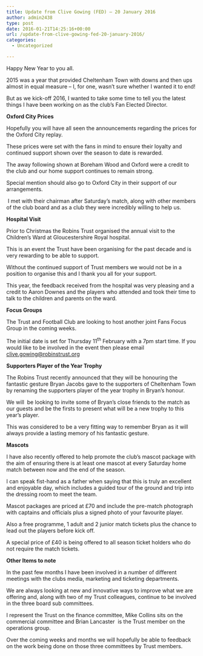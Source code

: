 ```yaml
---
title: Update from Clive Gowing (FED) – 20 January 2016
author: admin2438
type: post
date: 2016-01-21T14:25:16+00:00
url: /update-from-clive-gowing-fed-20-january-2016/
categories:
  - Uncategorized

---
```

<p class="p1">
  <span class="s1">Happy New Year to you all.</span>
</p>

<p class="p1">
  <span class="s1">2015 was a year that provided Cheltenham Town with downs and then ups almost in equal measure – I, for one, wasn’t sure whether I wanted it to end!</span>
</p>

<p class="p1">
  <span class="s1">But as we kick-off 2016, I wanted to take some time to tell you the latest things I have been working on as the club’s Fan Elected Director.</span><span class="s1"> </span>
</p>

<p class="p1">
  <!--more-->
</p>

<p class="p1">
  <span class="s1"><b>Oxford City Prices</b></span>
</p>

<p class="p1">
  <span class="s1">Hopefully you will have all seen the announcements regarding the prices for the Oxford City replay.</span>
</p>

<p class="p1">
  <span class="s1">These prices were set with the fans in mind to ensure their loyalty and continued support shown over the season to date is rewarded.</span>
</p>

<p class="p1">
  <span class="s1">The away following shown at Boreham Wood and Oxford were a credit to the club and our home support continues to remain strong.</span>
</p>

<p class="p1">
  <span class="s1">Special mention should also go to Oxford City in their support of our arrangements.</span>
</p>

<p class="p1">
  <span class="s1"> </span><span class="s1">I met with their chairman after Saturday’s match, along with other members of the club board and as a club they were incredibly willing to help us. </span>
</p>

<p class="p1">
  <span class="s1"><b>Hospital Visit</b></span>
</p>

<p class="p1">
  <span class="s1">Prior to Christmas the Robins Trust organised the annual visit to the Children’s Ward at Gloucestershire Royal hospital.</span>
</p>

<p class="p1">
  <span class="s1">This is an event the Trust have been organising for the past decade and is very rewarding to be able to support.</span>
</p>

<p class="p1">
  <span class="s1">Without the continued support of Trust members we would not be in a position to organise this and I thank you all for your support.</span>
</p>

<p class="p1">
  <span class="s1">This year, the feedback received from the hospital was very pleasing and a credit to Aaron Downes and the players who attended and took their time to talk to the children and parents on the ward.</span>
</p>

<p class="p1">
  <span class="s1"><b>Focus Groups</b></span>
</p>

<p class="p1">
  <span class="s1">The Trust and Football Club are looking to host another joint Fans Focus Group in the coming weeks.</span>
</p>

<p class="p1">
  <span class="s1">The initial date is set for Thursday 11</span><span class="s2"><sup>th</sup></span><span class="s1"> February with a 7pm start time. If you would like to be involved in the event then please email <a href="mailto:clive.gowing@robinstrust.org"><span class="s3">clive.gowing@robinstrust.org</span></a></span>
</p>

<p class="p1">
  <span class="s1"><b>Supporters Player of the Year Trophy</b></span>
</p>

<p class="p1">
  <span class="s1">The Robins Trust recently announced that they will be honouring the fantastic gesture Bryan Jacobs gave to the supporters of Cheltenham Town by renaming the supporters player of the year trophy in Bryan’s honour.</span>
</p>

<p class="p1">
  <span class="s1">We will  be looking to invite some of Bryan’s close friends to the match as our guests and be the firsts to present what will be a new trophy to this year’s player.</span>
</p>

<p class="p1">
  <span class="s1">This was considered to be a very fitting way to remember Bryan as it will always provide a lasting memory of his fantastic gesture.</span>
</p>

<p class="p1">
  <span class="s1"><b>Mascots</b></span>
</p>

<p class="p1">
  <span class="s1">I have also recently offered to help promote the club’s mascot package with the aim of ensuring there is at least one mascot at every Saturday home match between now and the end of the season.</span>
</p>

<p class="p1">
  <span class="s1">I can speak fist-hand as a father when saying that this is truly an excellent and enjoyable day, </span><span class="s1">which includes a guided tour of the ground and trip into the dressing room to meet the team.</span>
</p>

<p class="p1">
  <span class="s1">Mascot packages are priced at £70 and include the pre-match photograph with captains and officials plus a signed photo of your favourite player.</span>
</p>

<p class="p1">
  <span class="s1">Also a free programme, 1 adult and 2 junior match tickets plus the chance to lead out the players before kick off.</span>
</p>

<p class="p1">
  <span class="s1">A special price of £40 is being offered to all season ticket holders who do not require the match tickets.</span>
</p>

<p class="p1">
  <span class="s1"><b>Other Items to note</b></span>
</p>

<p class="p1">
  <span class="s1">In the past few months I have been involved in a number of different meetings with the clubs media, marketing and ticketing departments.</span>
</p>

<p class="p1">
  <span class="s1">We are always looking at new and innovative ways to improve what we are offering and, along with two of my Trust colleagues, continue to be involved in the three board sub committees.</span>
</p>

<p class="p1">
  <span class="s1">I represent the Trust on the finance committee, Mike Collins sits on the commercial committee and Brian Lancaster  is the Trust member on the operations group.</span>
</p>

<p class="p1">
  <span class="s1">Over the coming weeks and months we will hopefully be able to feedback on the work being done on those three committees by Trust members.</span>
</p>
